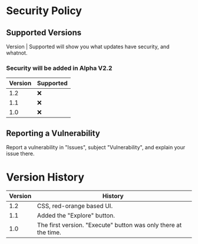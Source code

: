 # Security Policy

## Supported Versions

Version | Supported will show you what updates have security, and whatnot.

### Security will be added in Alpha V2.2

| Version | Supported          |
| ------- | ------------------ |
| 1.2     | :x:                |
| 1.1     | :x:                | 
| 1.0     | :x:                |

## Reporting a Vulnerability

Report a vulnerability in "Issues", subject "Vulnerability", and explain your issue there.

# Version History

| Version | History                             |
| ------- | ----------------------------------- |                             
|  1.2    |  CSS, red-orange based UI.          |
|  1.1    |  Added the "Explore" button.        |
|  1.0    |  The first version. "Execute" button was only there at the time. |
